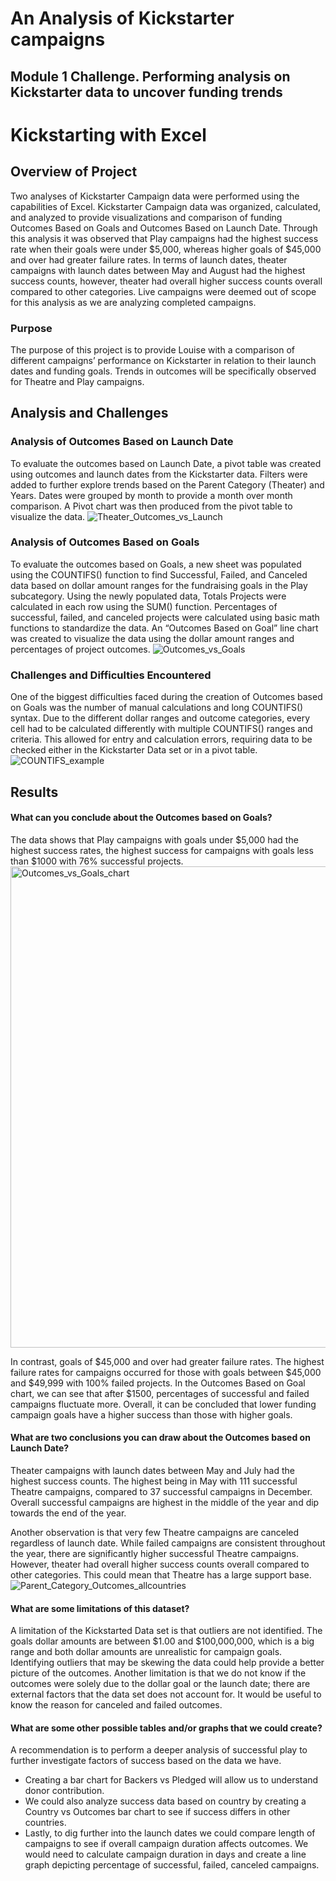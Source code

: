 # An Analysis of Kickstarter campaigns
Module 1 Challenge. Performing analysis on Kickstarter data to uncover funding trends
---

# Kickstarting with Excel
## Overview of Project
Two analyses of Kickstarter Campaign data were performed using the capabilities of Excel. Kickstarter Campaign data was organized, calculated, and analyzed to provide visualizations and comparison of funding Outcomes Based on Goals and Outcomes Based on Launch Date. Through this analysis it was observed that Play campaigns had the highest success rate when their goals were under $5,000, whereas higher goals of $45,000 and over had greater failure rates. In terms of launch dates, theater campaigns with launch dates between May and August had the highest success counts, however, theater had overall higher success counts overall compared to other categories. Live campaigns were deemed out of scope for this analysis as we are analyzing completed campaigns. 

### Purpose
The purpose of this project is to provide Louise with a comparison of different campaigns’ performance on Kickstarter in relation to their launch dates and funding goals. Trends in outcomes will be specifically observed for Theatre and Play campaigns.
## Analysis and Challenges
### Analysis of Outcomes Based on Launch Date
To evaluate the outcomes based on Launch Date, a pivot table was created using outcomes and launch dates from the Kickstarter data. Filters were added to further explore trends based on the Parent Category (Theater) and Years. Dates were grouped by month to provide a month over month comparison.  A Pivot chart was then produced from the pivot table to visualize the data. 
![Theater_Outcomes_vs_Launch](https://user-images.githubusercontent.com/81447450/112730412-65c2c500-8eff-11eb-9250-fee23752c6e7.png)


### Analysis of Outcomes Based on Goals
To evaluate the outcomes based on Goals, a new sheet was populated using the COUNTIFS() function to find Successful, Failed, and Canceled data based on dollar amount ranges for the fundraising goals in the Play subcategory. Using the newly populated data, Totals Projects were calculated in each row using the SUM() function. Percentages of successful, failed, and canceled projects were calculated using basic math functions to standardize the data. An “Outcomes Based on Goal” line chart was created to visualize the data using the dollar amount ranges and percentages of project outcomes.
![Outcomes_vs_Goals](https://user-images.githubusercontent.com/81447450/112730419-73784a80-8eff-11eb-877d-b9bc3abe17da.png)


### Challenges and Difficulties Encountered
One of the biggest difficulties faced during the creation of Outcomes based on Goals was the number of manual calculations and long COUNTIFS() syntax. Due to the different dollar ranges and outcome categories, every cell had to be calculated differently with multiple COUNTIFS() ranges and criteria. This allowed for entry and calculation errors, requiring data to be checked either in the Kickstarter Data set or in a pivot table.
![COUNTIFS_example](https://user-images.githubusercontent.com/81447450/112730499-e8e41b00-8eff-11eb-89a7-63efae03399f.png)


## Results
#### What can you conclude about the Outcomes based on Goals?
The data shows that Play campaigns with goals under $5,000 had the highest success rates, the highest success for campaigns with goals less than $1000 with 76% successful projects.
<img width="770" alt="Outcomes_vs_Goals_chart" src="https://user-images.githubusercontent.com/81447450/112730486-d4a01e00-8eff-11eb-98fa-34a1e3e6795e.png">

In contrast, goals of $45,000 and over had greater failure rates. The highest failure rates for campaigns occurred for those with goals between $45,000 and $49,999 with 100% failed projects. In the Outcomes Based on Goal chart, we can see that after $1500, percentages of successful and failed campaigns fluctuate more. Overall, it can be concluded that lower funding campaign goals have a higher success than those with higher goals. 

#### What are two conclusions you can draw about the Outcomes based on Launch Date?
Theater campaigns with launch dates between May and July had the highest success counts. The highest being in May with 111 successful Theatre campaigns, compared to 37 successful campaigns in December. Overall successful campaigns are highest in the middle of the year and dip towards the end of the year. 

Another observation is that very few Theatre campaigns are canceled regardless of launch date. While failed campaigns are consistent throughout the year, there are significantly higher successful Theatre campaigns. However, theater had overall higher success counts overall compared to other categories. This could mean that Theatre has a large support base. 
![Parent_Category_Outcomes_allcountries](https://user-images.githubusercontent.com/81447450/112730533-14670580-8f00-11eb-9588-df25523477ae.png)

#### What are some limitations of this dataset?
A limitation of the Kickstarted Data set is that outliers are not identified. The goals dollar amounts are between $1.00 and $100,000,000, which is a big range and both dollar amounts are unrealistic for campaign goals. Identifying outliers that may be skewing the data could help provide a better picture of the outcomes. 
Another limitation is that we do not know if the outcomes were solely due to the dollar goal or the launch date; there are external factors that the data set does not account for. It would be useful to know the reason for canceled and failed outcomes.

#### What are some other possible tables and/or graphs that we could create?
A recommendation is to perform a deeper analysis of successful play to further investigate factors of success based on the data we have. 
* Creating a bar chart for Backers vs Pledged will allow us to understand donor contribution. 
* We could also analyze success data based on country by creating a Country vs Outcomes bar chart to see if success differs in other countries. 
* Lastly, to dig further into the launch dates we could compare length of campaigns to see if overall campaign duration affects outcomes. We would need to calculate campaign duration in days and create a line graph depicting percentage of successful, failed, canceled campaigns.

